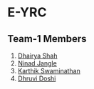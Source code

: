 # E-YRC
## Team-1 Members
1. [Dhairya Shah](https://github.com/dhairyashah1) 
1. [Ninad Jangle](https://github.com/ninja3011)
1. [Karthik Swaminathan](https://github.com/kart1802)
1. [Dhruvi Doshi](https://github.com/dhruvi29)
